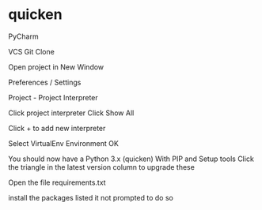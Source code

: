 # quicken

PyCharm

VCS Git Clone

Open project in New Window

Preferences / Settings

Project - Project Interpreter

Click project interpreter
Click Show All

Click + to add new interpreter

Select VirtualEnv Environment OK

You should now have a Python 3.x (quicken)
With PIP and Setup tools
Click the triangle in the latest version column to upgrade these

Open the file requirements.txt

install the packages listed it not prompted to do so
